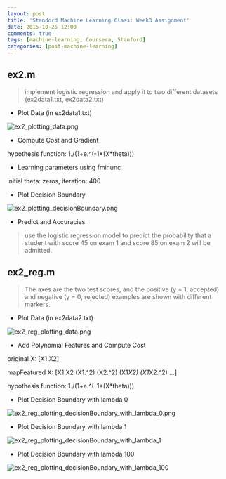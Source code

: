 ```yaml
---
layout: post
title: 'Standord Machine Learning Class: Week3 Assignment'
date: 2015-10-25 12:00
comments: true
tags: [machine-learning, Coursera, Stanford]
categories: [post-machine-learning]
---
```


## ex2.m

> implement logistic regression and apply it to two different datasets (ex2data1.txt, ex2data2.txt)

- Plot Data (in ex2data1.txt)

![ex2_plotting_data.png](http://imgur.com/RXDSOwp.png)

- Compute Cost and Gradient

hypothesis function: 1./(1+e.^(-1*(X*theta)))

<script src="https://gist.github.com/joyhuang9473/8b2d74f94c2c072b413e.js"></script>

- Learning parameters using fminunc

initial theta: zeros, iteration: 400

<script src="https://gist.github.com/joyhuang9473/635f38f09e0d5236fafe.js"></script>

- Plot Decision Boundary

![ex2_plotting_decisionBoundary.png](http://imgur.com/OtGyVq8.png)

- Predict and Accuracies

> use the logistic regression model to predict the probability that a student with score 45 on exam 1 and score 85 on exam 2 will be admitted.

<script src="https://gist.github.com/joyhuang9473/3a36b3c1b4284f43f422.js"></script>

## ex2_reg.m

> The axes are the two test scores, and the positive (y = 1, accepted) and negative (y = 0, rejected) examples are shown with different markers.

- Plot Data (in ex2data2.txt)

![ex2_reg_plotting_data.png](http://imgur.com/paDbfw1.png)

- Add Polynomial Features and Compute Cost

original X: [X1 X2]

mapFeatured X: [X1 X2 (X1.^2) (X2.^2) (X1*X2) (X1*X2.^2) ...]

hypothesis function: 1./(1+e.^(-1*(X*theta)))

<script src="https://gist.github.com/joyhuang9473/ad85e427bdafc28dda0a.js"></script>

- Plot Decision Boundary with lambda 0

![ex2_reg_plotting_decisionBoundary_with_lambda_0.png](http://imgur.com/fi7SjLI.png)

<script src="https://gist.github.com/joyhuang9473/0b2386d4fd000c142537.js"></script>

- Plot Decision Boundary with lambda 1

![ex2_reg_plotting_decisionBoundary_with_lambda_1](http://imgur.com/zCFrSK8.png)

<script src="https://gist.github.com/joyhuang9473/d2a03915e1d5b7b3d7be.js"></script>

- Plot Decision Boundary with lambda 100

![ex2_reg_plotting_decisionBoundary_with_lambda_100](http://imgur.com/mBxdkwR.png)

<script src="https://gist.github.com/joyhuang9473/da48d195b70e123cb43d.js"></script>